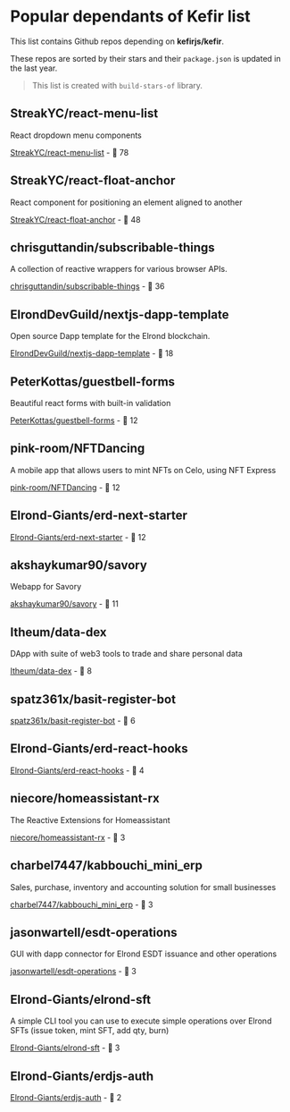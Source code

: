 # Popular dependants of **Kefir** list

This list contains Github repos depending on **kefirjs/kefir**. 

These repos are sorted by their stars and their `package.json` is updated in the last year.

> This list is created with `build-stars-of` library.

## StreakYC/react-menu-list

React dropdown menu components

[StreakYC/react-menu-list](https://github.com/StreakYC/react-menu-list) - 🌟 78

## StreakYC/react-float-anchor

React component for positioning an element aligned to another

[StreakYC/react-float-anchor](https://github.com/StreakYC/react-float-anchor) - 🌟 48

## chrisguttandin/subscribable-things

A collection of reactive wrappers for various browser APIs.

[chrisguttandin/subscribable-things](https://github.com/chrisguttandin/subscribable-things) - 🌟 36

## ElrondDevGuild/nextjs-dapp-template

Open source Dapp template for the Elrond blockchain.

[ElrondDevGuild/nextjs-dapp-template](https://github.com/ElrondDevGuild/nextjs-dapp-template) - 🌟 18

## PeterKottas/guestbell-forms

Beautiful react forms with built-in validation 

[PeterKottas/guestbell-forms](https://github.com/PeterKottas/guestbell-forms) - 🌟 12

## pink-room/NFTDancing

A mobile app that allows users to mint NFTs on Celo, using NFT Express

[pink-room/NFTDancing](https://github.com/pink-room/NFTDancing) - 🌟 12

## Elrond-Giants/erd-next-starter

[Elrond-Giants/erd-next-starter](https://github.com/Elrond-Giants/erd-next-starter) - 🌟 12

## akshaykumar90/savory

Webapp for Savory

[akshaykumar90/savory](https://github.com/akshaykumar90/savory) - 🌟 11

## Itheum/data-dex

DApp with suite of web3 tools to trade and share personal data

[Itheum/data-dex](https://github.com/Itheum/data-dex) - 🌟 8

## spatz361x/basit-register-bot

[spatz361x/basit-register-bot](https://github.com/spatz361x/basit-register-bot) - 🌟 6

## Elrond-Giants/erd-react-hooks

[Elrond-Giants/erd-react-hooks](https://github.com/Elrond-Giants/erd-react-hooks) - 🌟 4

## niecore/homeassistant-rx

 The Reactive Extensions for Homeassistant

[niecore/homeassistant-rx](https://github.com/niecore/homeassistant-rx) - 🌟 3

## charbel7447/kabbouchi_mini_erp

Sales, purchase, inventory and accounting solution for small businesses

[charbel7447/kabbouchi_mini_erp](https://github.com/charbel7447/kabbouchi_mini_erp) - 🌟 3

## jasonwartell/esdt-operations

GUI with dapp connector for Elrond ESDT issuance and other operations

[jasonwartell/esdt-operations](https://github.com/jasonwartell/esdt-operations) - 🌟 3

## Elrond-Giants/elrond-sft

A simple CLI tool you can use to execute simple operations over Elrond SFTs (issue token, mint SFT, add qty, burn)

[Elrond-Giants/elrond-sft](https://github.com/Elrond-Giants/elrond-sft) - 🌟 3

## Elrond-Giants/erdjs-auth

[Elrond-Giants/erdjs-auth](https://github.com/Elrond-Giants/erdjs-auth) - 🌟 2
